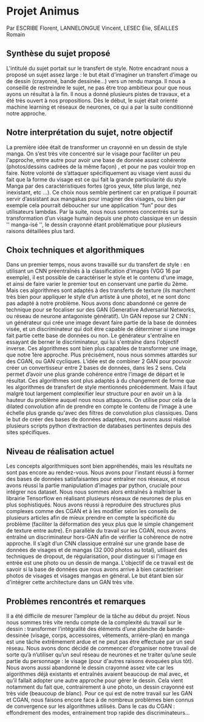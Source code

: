 # Projet Animus

Par ESCRIBE Florent, LANNELONGUE Vincent, LESEC Élie, SÉAILLES Romain

## Synthèse du sujet proposé
L'intitulé du sujet portait sur le transfert de style.
Notre encadrant nous a proposé un sujet assez large : le but était d'imaginer un transfert d’image
ou de dessin (crayonné, bande dessinée...) vers un rendu manga. Il nous a conseillé de
restreindre le sujet, ne pas être trop ambitieux pour que nous ayons un résultat à la fin. Il nous a
donné plusieurs pistes de travaux, et a été très ouvert à nos propositions. Dès le début, le sujet
était orienté machine learning et réseaux de neurones, ce qui a par la suite conditionné notre
approche.

## Notre interprétation du sujet, notre objectif

La première idée était de transformer un crayonné en un dessin de style manga. On s’est très vite
concentré sur le visage pour faciliter un peu l'approche, entre autre pour avoir une base de donnée
assez cohérente (photos/dessins cadrées de la même façon) , et pour ne pas vouloir trop en faire.
Notre volonté de s’attaquer spécifiquement au visage vient aussi du fait que la forme du visage est
ce qui fait la grande particularité du style Manga par des caractéristiques fortes (gros yeux, tête
plus large, nez inexistant, etc …). Ce choix nous semble pertinent car en pratique il pourrait servir
d’assistant aux mangakas pour imaginer des visages, ou bien par exemple cela pourrait
déboucher sur une application “fun” pour des utilisateurs lambdas.
Par la suite, nous nous sommes concentrés sur la transformation d’un visage humain depuis une
photo classique en un dessin '' manga-isé '', le dessin crayonné étant problématique pour plusieurs
raisons détaillées plus tard.

## Choix techniques et algorithmiques

Dans un premier temps, nous avons travaillé sur du transfert de style : en utilisant un CNN préentraînés à la classification d'images (VGG 16 par exemple), il est possible de caractériser le style
et le contenu d'une image, et ainsi de faire varier le premier tout en conservant une partie du
2ème. Mais ces algorithmes sont adaptés à des transferts de texture (ils marchent très bien pour
appliquer le style d’un artiste à une photo), et ne sont donc pas adapté à notre problème.
Nous avons donc abandonné ce genre de technique pour se focaliser sur des GAN (Generative
Adversarial Networks, ou réseau de neurone antagoniste génératif). Un GAN repose sur 2 CNN :
un générateur qui crée une image devant faire partie de la base de données visée, et un
discriminateur qui doit être capable de déterminer si une image fait partie cette base de données
ou non. Le générateur s'entraîne en essayant de berner le discriminateur, qui lui s'entraîne dans
l'objectif inverse. Ces algorithmes sont bien plus capables de transformer une image, que notre
1ère approche.
Plus précisément, nous nous sommes attardés sur des CGAN, ou GAN cycliques. L’idée est de
combiner 2 GAN pour pouvoir créer un convertisseur entre 2 bases de données, dans les 2 sens.
Cela permet d’avoir une plus grande cohérence entre l’image de départ et le résultat. Ces
algorithmes sont plus adaptés à du changement de forme que les algorithmes de transfert de style
mentionnés précédemment. Mais il faut malgré tout largement complexifier leur structure pour en
avoir un à la hauteur du problème auquel nous nous attaquons. On utilise pour cela de la dilated
convolution afin de prendre en compte le contenu de l'image à une échelle plus grande qu'avec
des filtres de convolution plus classiques.
Dans le but de créer des bases de données adaptées, nous avons aussi réalisé plusieurs scripts
python d’extraction de databases pertinentes depuis des sites spécifiques.

## Niveau de réalisation actuel

Les concepts algorithmiques sont bien appréhendés, mais les résultats ne sont pas encore au
rendez-vous.
Nous avons pour l'instant réussi à former des bases de données satisfaisantes pour entraîner nos
réseaux, et nous avons réussi la partie manipulation d’images par python, cruciale pour intégrer
nos dataset. Nous nous sommes alors entraînés à maîtriser la librairie Tensorflow en réalisant
plusieurs réseaux de neurones de plus en plus sophistiqués. Nous avons réussi à reproduire des
structures plus complexes comme des CGAN et à les modifier selon les conseils de plusieurs
articles afin de mieux prendre en compte la spécificité du problème (faciliter la déformation des
yeux plus que le simple changement de texture entre autre).
En parallèle du travail sur les CGAN, nous avons entraîné un discriminateur hors-GAN afin de
vérifier la cohérence de notre approche. Il s’agit d’un CNN classique entraîné sur une grande base
de données de visages et de mangas (32 000 photos au total), utilisant des techniques de dropout,
de régularisation, pour distinguer si l'image en entrée est une photo ou un dessin de manga.
L'objectif de ce travail est de savoir si la base de données que nous avons arrive à bien
caractériser photos de visages et visages mangas en général. Le but étant bien sûr d'intégrer cette
architecture dans un GAN très vite.

## Problèmes rencontrés et remarques

Il a été difficile de mesurer l’ampleur de la tâche au début du projet. Nous nous sommes très vite
rendu compte de la complexité du travail sur le dessin : transformer l’intégralité des éléments d’une
planche de bande-dessinée (visage, corps, accessoires, vêtements, arrière-plan) en manga est
une tâche extrêmement ardue et ne peut pas être effectuée par un seul réseau. Nous avons donc
décidé de commencer d’organiser notre travail de sorte qu’à n’utiliser qu’un seul réseau de
neurones et ne traiter qu’une seule partie du personnage : le visage (pour d'autres raisons
évoquées plus tôt).
Nous avons aussi abandonné le dessin crayonné assez vite car les algorithmes déjà existants et
entraînés avaient beaucoup de mal avec, et qu’il fallait adopter une autre approche pour gérer le
dessin. Cela vient notamment du fait que, contrairement à une photo, un dessin crayonné est très
vide (beaucoup de blanc).
Pour ce qui est de notre travail sur les GAN et CGAN, nous faisons encore face à de nombreux
problèmes bien connus de convergence sur les algorithmes utilisés. Dans le cas du CGAN :
effondrement des modes, entrainement trop rapide des discriminateurs...
